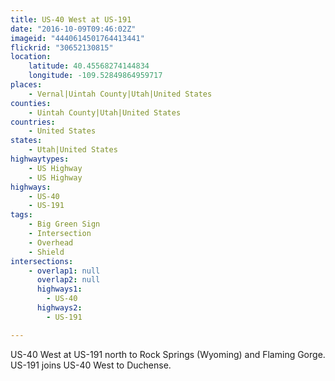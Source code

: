 ```yaml
---
title: US-40 West at US-191
date: "2016-10-09T09:46:02Z"
imageid: "4440614501764413441"
flickrid: "30652130815"
location:
    latitude: 40.45568274144834
    longitude: -109.52849864959717
places:
    - Vernal|Uintah County|Utah|United States
counties:
    - Uintah County|Utah|United States
countries:
    - United States
states:
    - Utah|United States
highwaytypes:
    - US Highway
    - US Highway
highways:
    - US-40
    - US-191
tags:
    - Big Green Sign
    - Intersection
    - Overhead
    - Shield
intersections:
    - overlap1: null
      overlap2: null
      highways1:
        - US-40
      highways2:
        - US-191

---
```

US-40 West at US-191 north to Rock Springs (Wyoming) and Flaming Gorge.  US-191 joins US-40 West to Duchense.